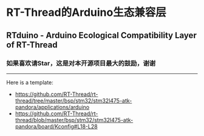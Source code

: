# RT-Thread的Arduino生态兼容层
## RTduino - Arduino Ecological Compatibility Layer of RT-Thread
### 如果喜欢请Star，这是对本开源项目最大的鼓励，谢谢
--------

Here is a template: 
- https://github.com/RT-Thread/rt-thread/tree/master/bsp/stm32/stm32l475-atk-pandora/applications/arduino
- https://github.com/RT-Thread/rt-thread/blob/master/bsp/stm32/stm32l475-atk-pandora/board/Kconfig#L18-L28
